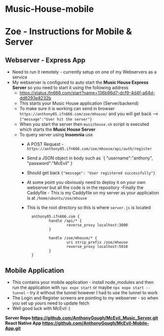# Music-House-mobile

# Zoe - Instructions for Mobile & Server

## Webserver - Express App
* Need to run it remotely - currently setup on one of my Webservers as a service
* My webserver is  configured to auto start the **Music House Express Server** so you need to start it using the following address
    - https://status.ifn666.com/start?name=136b96d7-dcf9-4d4f-a64d-dd6293e8232b
    - This starts your Music House application (Server/backend)
    - To make sure it is working can send in browser    `https://anthony05.ifn666.com/zoe/mhouse/` and you will get back -->    `{"message":"User hit the server"}`
    - When you start the server then `musichouse.sh` script is executed which starts the **Music House Server**
    - To query server using **Insomnia** use
        - A POST Request - `https://anthony05.ifn666.com/zoe/mhouse/api/auth/register`
        - Send a JSON object in body such as `{	"username":"anthony", "password":"McEvil" }
        - Should get back `{"message": "User registered successfully"}`
        - At some point you obviously need to deploy it on your own webserver but all the code is in the repository
    -Finally the Caddyfile - This is my Caddyfile on my server as your application is at `/home/ubuntu/zoe/mhouse`
        - This is the root directory so this is where `server.js` is located

                anthony05.ifn666.com {
                        handle /api/* {
                                reverse_proxy localhost:3000
                        }

                        handle /zoe/mhouse/* {
                                uri strip_prefix /zoe/mhouse
                                reverse_proxy localhost:5010
                        }
                }

## Mobile Application
* This contains your mobile application - install node_modules and then run the application with `npx expo start` or maybe `npx expo start --tunnel`
        - try it without the tunnel however I had to use the tunnel to work
* The Login and Register screens are pointing to my webserver - so when you set up yours need to update fetch
* Well good luck with McEvil :)

**Server Repo https://github.com/AnthonyGough/McEvil_Music_Server.git**
 **React Native App https://github.com/AnthonyGough/McEvil-Mobile-App.git**